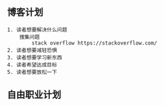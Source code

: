 ## 博客计划
    1. 读者想要解决什么问题 
        搜集问题
            stack overflow https://stackoverflow.com/
    2. 读者想要减轻恐惧
    3. 读者想要学习新东西
    4. 读者希望达成目标
    5. 读者想要放松一下
            
## 自由职业计划